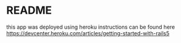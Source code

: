 # README

this app was deployed using heroku
instructions can be found here https://devcenter.heroku.com/articles/getting-started-with-rails5